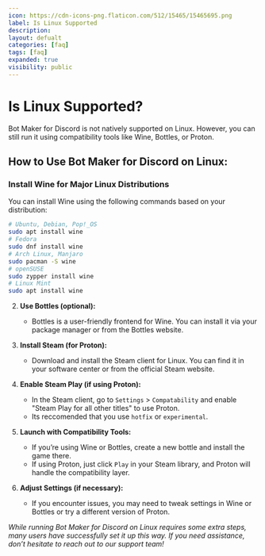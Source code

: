 ```yaml
---
icon: https://cdn-icons-png.flaticon.com/512/15465/15465695.png
label: Is Linux Supported
description: 
layout: defualt
categories: [faq]
tags: [faq]
expanded: true
visibility: public
---
```

# Is Linux Supported?
Bot Maker for Discord is not natively supported on Linux. However, you can still run it using compatibility tools like Wine, Bottles, or Proton.

## How to Use Bot Maker for Discord on Linux:

### Install Wine for Major Linux Distributions
You can install Wine using the following commands based on your distribution:
```bash
# Ubuntu, Debian, Pop!_OS
sudo apt install wine
# Fedora
sudo dnf install wine
# Arch Linux, Manjaro
sudo pacman -S wine
# openSUSE
sudo zypper install wine
# Linux Mint
sudo apt install wine
```

2. **Use Bottles (optional):**
   - Bottles is a user-friendly frontend for Wine. You can install it via your package manager or from the Bottles website.

3. **Install Steam (for Proton):**
   - Download and install the Steam client for Linux. You can find it in your software center or from the official Steam website.

4. **Enable Steam Play (if using Proton):**
   - In the Steam client, go to `Settings` > `Compatability` and enable "Steam Play for all other titles" to use Proton.
   - Its reccomended that you use `hotfix` or `experimental`.

5. **Launch with Compatibility Tools:**
   - If you’re using Wine or Bottles, create a new bottle and install the game there.
   - If using Proton, just click `Play` in your Steam library, and Proton will handle the compatibility layer.

6. **Adjust Settings (if necessary):**
   - If you encounter issues, you may need to tweak settings in Wine or Bottles or try a different version of Proton.

*While running Bot Maker for Discord on Linux requires some extra steps, many users have successfully set it up this way. If you need assistance, don’t hesitate to reach out to our support team!*